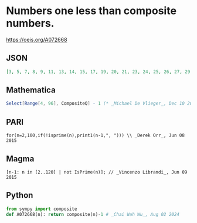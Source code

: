# Numbers one less than composite numbers\.
https://oeis.org/A072668
## JSON
```JSON
[3, 5, 7, 8, 9, 11, 13, 14, 15, 17, 19, 20, 21, 23, 24, 25, 26, 27, 29, 31, 32, 33, 34, 35, 37, 38, 39, 41, 43, 44, 45, 47, 48, 49, 50, 51, 53, 54, 55, 56, 57, 59, 61, 62, 63, 64, 65, 67, 68, 69, 71, 73, 74, 75, 76, 77, 79, 80, 81, 83, 84, 85, 86, 87, 89, 90, 91, 92, 93, 94, 95]
```
## Mathematica
```Mathematica
Select[Range[4, 96], CompositeQ] - 1 (* _Michael De Vlieger_, Dec 10 2020 *)
```
## PARI
```PARI
for(n=2,100,if(!isprime(n),print1(n-1,", "))) \\ _Derek Orr_, Jun 08 2015
```
## Magma
```Magma
[n-1: n in [2..120] | not IsPrime(n)]; // _Vincenzo Librandi_, Jun 09 2015
```
## Python
```Python
from sympy import composite
def A072668(n): return composite(n)-1 # _Chai Wah Wu_, Aug 02 2024
```
